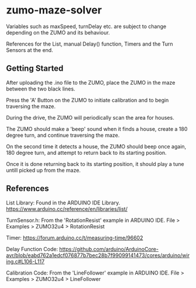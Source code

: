 # zumo-maze-solver

Variables such as maxSpeed, turnDelay etc. are subject to change depending on the ZUMO and its behaviour.

References for the List, manual Delay() function, Timers and the Turn Sensors at the end.

## Getting Started

After uploading the .ino file to the ZUMO, place the ZUMO in the maze between the two black lines.

Press the 'A' Button on the ZUMO to initiate calibration and to begin traversing the maze.

During the drive, the ZUMO will periodically scan the area for houses.

The ZUMO should make a 'beep' sound when it finds a house, create a 180 degree turn, and continue traversing the maze.

On the second time it detects a house, the ZUMO should beep once again, 180 degree turn, and attempt to return back to its starting position.

Once it is done returning back to its starting position, it should play a tune untill picked up from the maze.

## References

List Library: Found in the ARDUINO IDE Library. https://www.arduino.cc/reference/en/libraries/list/

TurnSensor.h: From the 'RotationResist' example in ARDUINO IDE. File > Examples > ZUMO32u4 > RotationResist

Timer: https://forum.arduino.cc/t/measuring-time/96602

Delay Function Code: https://github.com/arduino/ArduinoCore-avr/blob/eabd762a1edcf076877b7bec28b7f99099141473/cores/arduino/wiring.c#L106-L117

Calibration Code: From the 'LineFollower' example in ARDUINO IDE. File > Examples > ZUMO32u4 > LineFollower




